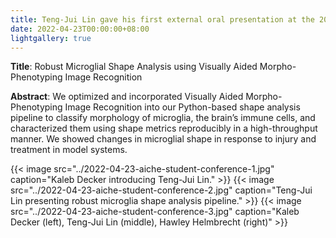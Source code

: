 ```yaml
---
title: Teng-Jui Lin gave his first external oral presentation at the 2022 AIChE Pacific Northwest Student Regional Conference.
date: 2022-04-23T00:00:00+08:00
lightgallery: true
---
```


**Title**: Robust Microglial Shape Analysis using Visually Aided Morpho-Phenotyping Image Recognition

**Abstract**: We optimized and incorporated Visually Aided Morpho-Phenotyping Image Recognition into our Python-based shape analysis pipeline to classify morphology of microglia, the brain’s immune cells, and characterized them using shape metrics reproducibly in a high-throughput manner. We showed changes in microglial shape in response to injury and treatment in model systems.

{{< image src="../2022-04-23-aiche-student-conference-1.jpg" caption="Kaleb Decker introducing Teng-Jui Lin." >}}
{{< image src="../2022-04-23-aiche-student-conference-2.jpg" caption="Teng-Jui Lin presenting robust microglia shape analysis pipeline." >}}
{{< image src="../2022-04-23-aiche-student-conference-3.jpg" caption="Kaleb Decker (left), Teng-Jui Lin (middle), Hawley Helmbrecht (right)" >}}
